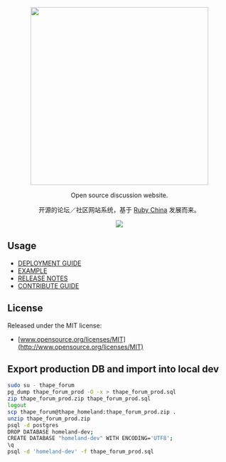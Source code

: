 <p align="center">
  <img src="https://homeland.ruby-china.org/images/text-logo.svg" width="400">
  <p align="center">Open source discussion website.</p>
  <p align="center">开源的论坛／社区网站系统，基于 <a href="https://ruby-china.org">Ruby China</a> 发展而来。</p>
  <p align="center">
    <a href="https://github.com/ruby-china/homeland/actions">
      <img src="https://github.com/ruby-china/homeland/workflows/Test/badge.svg">
    </a>
  </p>
</p>

## Usage

- [DEPLOYMENT GUIDE](https://homeland.ruby-china.org)
- [EXAMPLE](https://homeland.ruby-china.org/expo)
- [RELEASE NOTES](https://github.com/ruby-china/homeland/releases)
- [CONTRIBUTE GUIDE](https://github.com/ruby-china/homeland/blob/master/CONTRIBUTE.md)

## License

Released under the MIT license:

- [www.opensource.org/licenses/MIT](http://www.opensource.org/licenses/MIT)

## Export production DB and import into local dev

```bash
sudo su - thape_forum
pg_dump thape_forum_prod -O -x > thape_forum_prod.sql
zip thape_forum_prod.zip thape_forum_prod.sql
logout
scp thape_forum@thape_homeland:thape_forum_prod.zip .
unzip thape_forum_prod.zip
psql -d postgres
DROP DATABASE homeland-dev;
CREATE DATABASE "homeland-dev" WITH ENCODING='UTF8';
\q
psql -d 'homeland-dev' -f thape_forum_prod.sql
```
